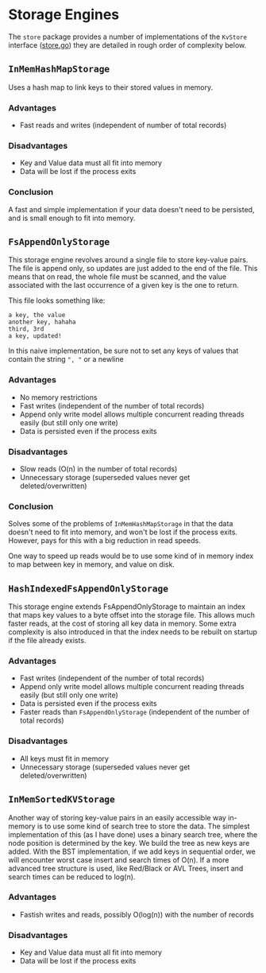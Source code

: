 # Storage Engines

The `store` package provides a number of implementations of the `KvStore` interface ([store.go](store.go)) they are detailed in rough order of complexity below.

## `InMemHashMapStorage`

Uses a hash map to link keys to their stored values in memory.

### Advantages

- Fast reads and writes (independent of number of total records)

### Disadvantages

- Key and Value data must all fit into memory
- Data will be lost if the process exits

### Conclusion

A fast and simple implementation if your data doesn't need to be persisted, and is small enough to fit into memory.

## `FsAppendOnlyStorage`

This storage engine revolves around a single file to store key-value pairs. The file is append only, so updates are just added to the end of the file. This means that on read, the whole file must be scanned, and the value associated with the last occurrence of a given key is the one to return.

This file looks something like:

```
a key, the value
another key, hahaha
third, 3rd
a key, updated!
```

In this naive implementation, be sure not to set any keys of values that contain the string `", "` or a newline

### Advantages

- No memory restrictions
- Fast writes (independent of the number of total records)
- Append only write model allows multiple concurrent reading threads easily (but still only one write)
- Data is persisted even if the process exits

### Disadvantages

- Slow reads (O(n) in the number of total records)
- Unnecessary storage (superseded values never get deleted/overwritten)

### Conclusion

Solves some of the problems of `InMemHashMapStorage` in that the data doesn't need to fit into memory, and won't be lost if the process exits. However, pays for this with a big reduction in read speeds.

One way to speed up reads would be to use some kind of in memory index to map between key in memory, and value on disk.

## `HashIndexedFsAppendOnlyStorage`

This storage engine extends FsAppendOnlyStorage to maintain an index that maps key values to a byte offset into the storage file. This allows much faster reads, at the cost of storing all key data in memory. Some extra complexity is also introduced in that the index needs to be rebuilt on startup if the file already exists.

### Advantages

- Fast writes (independent of the number of total records)
- Append only write model allows multiple concurrent reading threads easily (but still only one write)
- Data is persisted even if the process exits
- Faster reads than `FsAppendOnlyStorage` (independent of the number of total records)

### Disadvantages

- All keys must fit in memory
- Unnecessary storage (superseded values never get deleted/overwritten)

## `InMemSortedKVStorage`

Another way of storing key-value pairs in an easily accessible way in-memory is to use some kind of search tree to store the data. The simplest implementation of this (as I have done) uses a binary search tree, where the node position is determined by the key. We build the tree as new keys are added. With the BST implementation, if we add keys in sequential order, we will encounter worst case insert and search times of O(n). If a more advanced tree structure is used, like Red/Black or AVL Trees, insert and search times can be reduced to log(n).

### Advantages

- Fastish writes and reads, possibly O(log(n)) with the number of records

### Disadvantages

- Key and Value data must all fit into memory
- Data will be lost if the process exits
